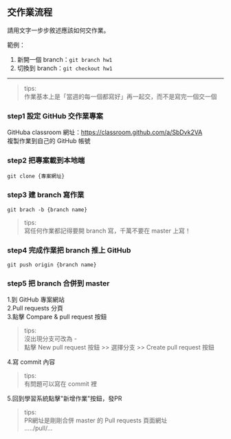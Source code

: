 ## 交作業流程
請用文字一步步敘述應該如何交作業。

範例：

1. 新開一個 branch：`git branch hw1`
2. 切換到 branch：`git checkout hw1`
---
>tips:  
>作業基本上是「當週的每一個都寫好」再一起交，而不是寫完一個交一個

### step1 設定 GitHub 交作業專案
GitHuba classroom 網址：https://classroom.github.com/a/SbDvk2VA  
複製作業到自己的 GitHub 帳號

### step2 把專案載到本地端

```
git clone {專案網址}
```

### step3 建 branch 寫作業

```
git brach -b {branch name}
```
>tips:  
>寫任何作業都記得要開 branch 寫，千萬不要在 master 上寫！

### step4 完成作業把 branch 推上 GitHub

```
git push origin {branch name}
```
### step5 把 branch 合併到 master
1.到 GitHub 專案網站  
2.Pull requests 分頁  
3.點擊 Compare & pull request 按鈕 

>tips:  
>沒出現分支可改為 -  
>點擊 New pull request 按鈕 >> 選擇分支 >> Create pull request 按鈕

4.寫 commit 內容  

>tips:  
>有問題可以寫在 commit 裡

5.回到學習系統點擊"新增作業"按鈕，發PR

>tips:  
>PR網址是剛剛合併 master 的 Pull requests 頁面網址    
>...../pull/...












